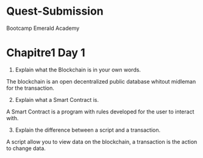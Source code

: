 # Quest-Submission
Bootcamp Emerald Academy

# Chapitre1 Day 1
1. Explain what the Blockchain is in your own words.
 
The blockchain is an open decentralized public database whitout midleman for the transaction.

2. Explain what a Smart Contract is.

A Smart Contract is a program with rules developed for the user to interact with.

3. Explain the difference between a script and a transaction.

A script allow you to view data on the blockchain, a transaction is the action to change data.
